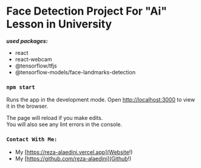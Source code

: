 # Face Detection Project For "Ai" Lesson in University

***used packages:***
- react
- react-webcam
- @tensorflow/tfjs
- @tensorflow-models/face-landmarks-detection
### `npm start`

Runs the app in the development mode.
Open [http://localhost:3000](http://localhost:3000) to view it in the browser.

The page will reload if you make edits.\
You will also see any lint errors in the console.

### `Contact With Me:`
- My [https://reza-alaedini.vercel.app](Website!)
- My [https://github.com/reza-alaedini](Github!)

